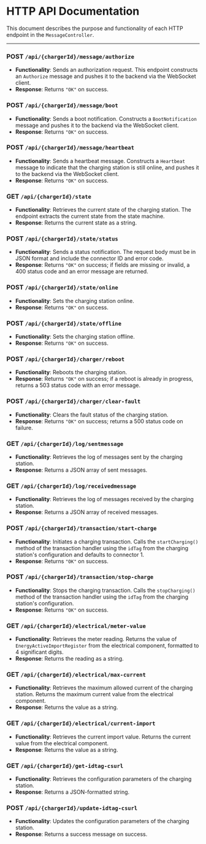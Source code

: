 # HTTP API Documentation

This document describes the purpose and functionality of each HTTP endpoint in the `MessageController`.

---

### POST `/api/{chargerId}/message/authorize`

- **Functionality**: Sends an authorization request. This endpoint constructs an `Authorize` message and pushes it to the backend via the WebSocket client.
- **Response**: Returns `"OK"` on success.

### POST `/api/{chargerId}/message/boot`

- **Functionality**: Sends a boot notification. Constructs a `BootNotification` message and pushes it to the backend via the WebSocket client.
- **Response**: Returns `"OK"` on success.

### POST `/api/{chargerId}/message/heartbeat`

- **Functionality**: Sends a heartbeat message. Constructs a `Heartbeat` message to indicate that the charging station is still online, and pushes it to the backend via the WebSocket client.
- **Response**: Returns `"OK"` on success.

### GET `/api/{chargerId}/state`

- **Functionality**: Retrieves the current state of the charging station. The endpoint extracts the current state from the state machine.
- **Response**: Returns the current state as a string.

### POST `/api/{chargerId}/state/status`

- **Functionality**: Sends a status notification. The request body must be in JSON format and include the connector ID and error code.
- **Response**: Returns `"OK"` on success; if fields are missing or invalid, a 400 status code and an error message are returned.

### POST `/api/{chargerId}/state/online`

- **Functionality**: Sets the charging station online.
- **Response**: Returns `"OK"` on success.

### POST `/api/{chargerId}/state/offline`

- **Functionality**: Sets the charging station offline.
- **Response**: Returns `"OK"` on success.

### POST `/api/{chargerId}/charger/reboot`

- **Functionality**: Reboots the charging station.
- **Response**: Returns `"OK"` on success; if a reboot is already in progress, returns a 503 status code with an error message.

### POST `/api/{chargerId}/charger/clear-fault`

- **Functionality**: Clears the fault status of the charging station.
- **Response**: Returns `"OK"` on success; returns a 500 status code on failure.

### GET `/api/{chargerId}/log/sentmessage`

- **Functionality**: Retrieves the log of messages sent by the charging station.
- **Response**: Returns a JSON array of sent messages.

### GET `/api/{chargerId}/log/receivedmessage`

- **Functionality**: Retrieves the log of messages received by the charging station.
- **Response**: Returns a JSON array of received messages.

### POST `/api/{chargerId}/transaction/start-charge`

- **Functionality**: Initiates a charging transaction. Calls the `startCharging()` method of the transaction handler using the `idTag` from the charging station's configuration and defaults to connector 1.
- **Response**: Returns `"OK"` on success.

### POST `/api/{chargerId}/transaction/stop-charge`

- **Functionality**: Stops the charging transaction. Calls the `stopCharging()` method of the transaction handler using the `idTag` from the charging station's configuration.
- **Response**: Returns `"OK"` on success.

### GET `/api/{chargerId}/electrical/meter-value`

- **Functionality**: Retrieves the meter reading. Returns the value of `EnergyActiveImportRegister` from the electrical component, formatted to 4 significant digits.
- **Response**: Returns the reading as a string.

### GET `/api/{chargerId}/electrical/max-current`

- **Functionality**: Retrieves the maximum allowed current of the charging station. Returns the maximum current value from the electrical component.
- **Response**: Returns the value as a string.

### GET `/api/{chargerId}/electrical/current-import`

- **Functionality**: Retrieves the current import value. Returns the current value from the electrical component.
- **Response**: Returns the value as a string.

### GET `/api/{chargerId}/get-idtag-csurl`

- **Functionality**: Retrieves the configuration parameters of the charging station.
- **Response**: Returns a JSON-formatted string.

### POST `/api/{chargerId}/update-idtag-csurl`

- **Functionality**: Updates the configuration parameters of the charging station.
- **Response**: Returns a success message on success.
